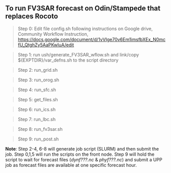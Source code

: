 ## To run FV3SAR forecast on Odin/Stampede that replaces Rocoto

> Step 0: Edit file config.sh following instructions on Google drive, Community Workflow Instruction,
>        https://docs.google.com/document/d/1vVIge70v6Em1imsfbXEx_N0mcfU_QtghZy5AaPKwIuA/edit

> Step 1: run ush/generate_FV3SAR_wflow.sh
>        and link/copy ${EXPTDIR}/var_defns.sh to the script directory 

> Step 2: run_grid.sh

> Step 3: run_orog.sh

> Step 4: run_sfc.sh

> Step 5: get_files.sh

> Step 6: run_ics.sh

> Step 7: run_lbc.sh

> Step 8: run_fv3sar.sh

> Step 9: run_post.sh

**Note**: Step 2-4, 6-8 will generate job script (SLURM) and then submit the job. Step 0,1,5 will run the scripts on the front node. Step 9 will hold the script to wait for forecast files (*dynf???.nc* & *phyf???.nc*) and submit a UPP job as forecast files are available at one specific forecast hour.
